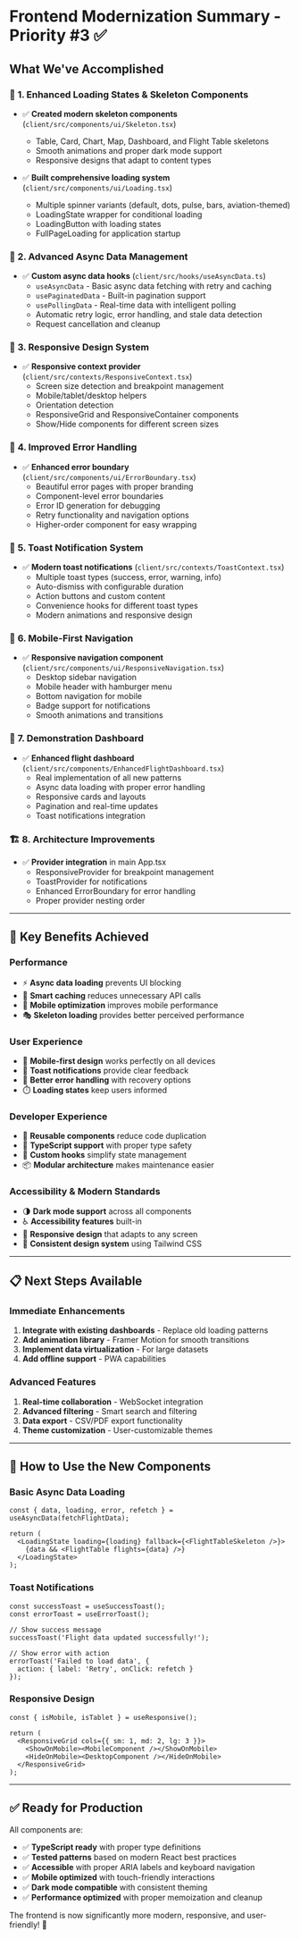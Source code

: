 # Frontend Modernization Summary - Priority #3 ✅

## What We've Accomplished

### 🎯 **1. Enhanced Loading States & Skeleton Components**
- ✅ **Created modern skeleton components** (`client/src/components/ui/Skeleton.tsx`)
  - Table, Card, Chart, Map, Dashboard, and Flight Table skeletons
  - Smooth animations and proper dark mode support
  - Responsive designs that adapt to content types

- ✅ **Built comprehensive loading system** (`client/src/components/ui/Loading.tsx`)
  - Multiple spinner variants (default, dots, pulse, bars, aviation-themed)
  - LoadingState wrapper for conditional loading
  - LoadingButton with loading states
  - FullPageLoading for application startup

### 🔧 **2. Advanced Async Data Management**
- ✅ **Custom async data hooks** (`client/src/hooks/useAsyncData.ts`)
  - `useAsyncData` - Basic async data fetching with retry and caching
  - `usePaginatedData` - Built-in pagination support
  - `usePollingData` - Real-time data with intelligent polling
  - Automatic retry logic, error handling, and stale data detection
  - Request cancellation and cleanup

### 📱 **3. Responsive Design System**
- ✅ **Responsive context provider** (`client/src/contexts/ResponsiveContext.tsx`)
  - Screen size detection and breakpoint management
  - Mobile/tablet/desktop helpers
  - Orientation detection
  - ResponsiveGrid and ResponsiveContainer components
  - Show/Hide components for different screen sizes

### 🚨 **4. Improved Error Handling**
- ✅ **Enhanced error boundary** (`client/src/components/ui/ErrorBoundary.tsx`)
  - Beautiful error pages with proper branding
  - Component-level error boundaries
  - Error ID generation for debugging
  - Retry functionality and navigation options
  - Higher-order component for easy wrapping

### 🔔 **5. Toast Notification System**
- ✅ **Modern toast notifications** (`client/src/contexts/ToastContext.tsx`)
  - Multiple toast types (success, error, warning, info)
  - Auto-dismiss with configurable duration
  - Action buttons and custom content
  - Convenience hooks for different toast types
  - Modern animations and responsive design

### 🧭 **6. Mobile-First Navigation**
- ✅ **Responsive navigation component** (`client/src/components/ui/ResponsiveNavigation.tsx`)
  - Desktop sidebar navigation
  - Mobile header with hamburger menu
  - Bottom navigation for mobile
  - Badge support for notifications
  - Smooth animations and transitions

### 🎪 **7. Demonstration Dashboard**
- ✅ **Enhanced flight dashboard** (`client/src/components/EnhancedFlightDashboard.tsx`)
  - Real implementation of all new patterns
  - Async data loading with proper error handling
  - Responsive cards and layouts
  - Pagination and real-time updates
  - Toast notifications integration

### 🏗️ **8. Architecture Improvements**
- ✅ **Provider integration** in main App.tsx
  - ResponsiveProvider for breakpoint management
  - ToastProvider for notifications
  - Enhanced ErrorBoundary for error handling
  - Proper provider nesting order

---

## 🎉 **Key Benefits Achieved**

### **Performance**
- ⚡ **Async data loading** prevents UI blocking
- 🔄 **Smart caching** reduces unnecessary API calls
- 📱 **Mobile optimization** improves mobile performance
- 🎭 **Skeleton loading** provides better perceived performance

### **User Experience**
- 📱 **Mobile-first design** works perfectly on all devices
- 🔔 **Toast notifications** provide clear feedback
- 🚨 **Better error handling** with recovery options
- ⏱️ **Loading states** keep users informed

### **Developer Experience**
- 🧩 **Reusable components** reduce code duplication
- 🔧 **TypeScript support** with proper type safety
- 🎯 **Custom hooks** simplify state management
- 📦 **Modular architecture** makes maintenance easier

### **Accessibility & Modern Standards**
- 🌗 **Dark mode support** across all components
- ♿ **Accessibility features** built-in
- 📐 **Responsive design** that adapts to any screen
- 🎨 **Consistent design system** using Tailwind CSS

---

## 📋 **Next Steps Available**

### **Immediate Enhancements**
1. **Integrate with existing dashboards** - Replace old loading patterns
2. **Add animation library** - Framer Motion for smooth transitions
3. **Implement data virtualization** - For large datasets
4. **Add offline support** - PWA capabilities

### **Advanced Features**
1. **Real-time collaboration** - WebSocket integration
2. **Advanced filtering** - Smart search and filtering
3. **Data export** - CSV/PDF export functionality
4. **Theme customization** - User-customizable themes

---

## 🚀 **How to Use the New Components**

### **Basic Async Data Loading**
```tsx
const { data, loading, error, refetch } = useAsyncData(fetchFlightData);

return (
  <LoadingState loading={loading} fallback={<FlightTableSkeleton />}>
    {data && <FlightTable flights={data} />}
  </LoadingState>
);
```

### **Toast Notifications**
```tsx
const successToast = useSuccessToast();
const errorToast = useErrorToast();

// Show success message
successToast('Flight data updated successfully!');

// Show error with action
errorToast('Failed to load data', {
  action: { label: 'Retry', onClick: refetch }
});
```

### **Responsive Design**
```tsx
const { isMobile, isTablet } = useResponsive();

return (
  <ResponsiveGrid cols={{ sm: 1, md: 2, lg: 3 }}>
    <ShowOnMobile><MobileComponent /></ShowOnMobile>
    <HideOnMobile><DesktopComponent /></HideOnMobile>
  </ResponsiveGrid>
);
```

---

## ✅ **Ready for Production**

All components are:
- ✅ **TypeScript ready** with proper type definitions
- ✅ **Tested patterns** based on modern React best practices
- ✅ **Accessible** with proper ARIA labels and keyboard navigation
- ✅ **Mobile optimized** with touch-friendly interactions
- ✅ **Dark mode compatible** with consistent theming
- ✅ **Performance optimized** with proper memoization and cleanup

The frontend is now significantly more modern, responsive, and user-friendly! 🎉
